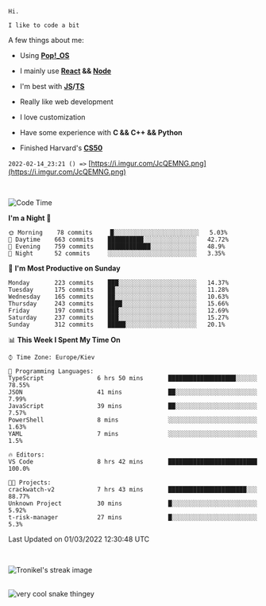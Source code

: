 ```
Hi.

I like to code a bit
```

A few things about me:

-   Using **[Pop!\_OS](https://pop.system76.com/)**

-   I mainly use **[React](https://reactjs.org/) && [Node](https://nodejs.org/en/)**

-   I'm best with **[JS](https://www.javascript.com/)/[TS](https://www.typescriptlang.org/)**

-   Really like web development

-   I love customization

-   Have some experience with **C && C++ && Python**

-   Finished Harvard's **[CS50](https://cs50.harvard.edu)**

`2022-02-14_23:21 () =>` [https://i.imgur.com/JcQEMNG.png](https://i.imgur.com/JcQEMNG.png)

<br>

<!--START_SECTION:waka-->
![Code Time](http://img.shields.io/badge/Code%20Time-396%20hrs%205%20mins-blue)

**I'm a Night 🦉** 

```text
🌞 Morning    78 commits     █░░░░░░░░░░░░░░░░░░░░░░░░   5.03% 
🌆 Daytime    663 commits    ██████████░░░░░░░░░░░░░░░   42.72% 
🌃 Evening    759 commits    ████████████░░░░░░░░░░░░░   48.9% 
🌙 Night      52 commits     ░░░░░░░░░░░░░░░░░░░░░░░░░   3.35%

```
📅 **I'm Most Productive on Sunday** 

```text
Monday       223 commits    ███░░░░░░░░░░░░░░░░░░░░░░   14.37% 
Tuesday      175 commits    ██░░░░░░░░░░░░░░░░░░░░░░░   11.28% 
Wednesday    165 commits    ██░░░░░░░░░░░░░░░░░░░░░░░   10.63% 
Thursday     243 commits    ████░░░░░░░░░░░░░░░░░░░░░   15.66% 
Friday       197 commits    ███░░░░░░░░░░░░░░░░░░░░░░   12.69% 
Saturday     237 commits    ███░░░░░░░░░░░░░░░░░░░░░░   15.27% 
Sunday       312 commits    █████░░░░░░░░░░░░░░░░░░░░   20.1%

```


📊 **This Week I Spent My Time On** 

```text
⌚︎ Time Zone: Europe/Kiev

💬 Programming Languages: 
TypeScript               6 hrs 50 mins       ███████████████████░░░░░░   78.55% 
JSON                     41 mins             ██░░░░░░░░░░░░░░░░░░░░░░░   7.99% 
JavaScript               39 mins             ██░░░░░░░░░░░░░░░░░░░░░░░   7.57% 
PowerShell               8 mins              ░░░░░░░░░░░░░░░░░░░░░░░░░   1.63% 
YAML                     7 mins              ░░░░░░░░░░░░░░░░░░░░░░░░░   1.5%

🔥 Editors: 
VS Code                  8 hrs 42 mins       █████████████████████████   100.0%

🐱‍💻 Projects: 
crackwatch-v2            7 hrs 43 mins       ██████████████████████░░░   88.77% 
Unknown Project          30 mins             █░░░░░░░░░░░░░░░░░░░░░░░░   5.92% 
t-risk-manager           27 mins             █░░░░░░░░░░░░░░░░░░░░░░░░   5.3%

```


 Last Updated on 01/03/2022 12:30:48 UTC
<!--END_SECTION:waka-->

<br>

<p><img align="center" src="https://github-readme-streak-stats.herokuapp.com/?user=Trunkelis&theme=dark" alt="Tronikel's streak image" /></p>

<br>

<img title="" src="https://raw.githubusercontent.com/Trunkelis/Trunkelis/output/github-contribution-grid-snake.svg" alt="very cool snake thingey" data-align="left">
